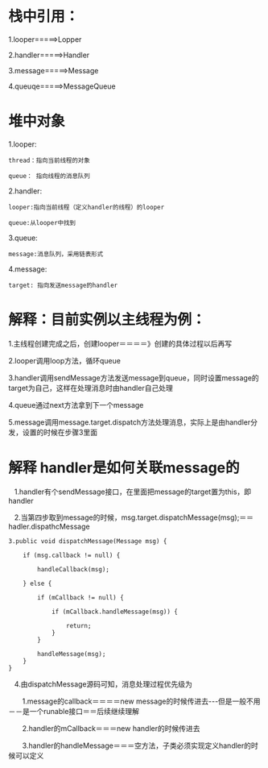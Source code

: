 # 栈中引用：

1.looper=====>Lopper

2.handler=====>Handler

3.message=====>Message

4.queuqe=====>MessageQueue


# 堆中对象
1.looper:

    thread：指向当前线程的对象
    
    queue： 指向线程的消息队列
    
2.handler:

    looper:指向当前线程（定义handler的线程）的looper
    
    queue:从looper中找到

3.queue:

    message:消息队列，采用链表形式

4.message:

    target: 指向发送message的handler
    
# 解释：目前实例以主线程为例：

  1.主线程创建完成之后，创建looper＝＝＝＝》创建的具体过程以后再写
  
  2.looper调用loop方法，循环queue
  
  3.handler调用sendMessage方法发送message到queue，同时设置message的target为自己，这样在处理消息时由handler自己处理
  
  4.queue通过next方法拿到下一个message
  
  5.message调用message.target.dispatch方法处理消息，实际上是由handler分发，设置的时候在步骤3里面
 
# 解释 handler是如何关联message的
    
    1.handler有个sendMessage接口，在里面把message的target置为this，即handler
    
    2.当第四步取到message的时候，msg.target.dispatchMessage(msg);＝＝ hadler.dispathcMessage
    
    3.public void dispatchMessage(Message msg) {
    
        if (msg.callback != null) {
        
            handleCallback(msg);
            
        } else {
        
            if (mCallback != null) {
            
                if (mCallback.handleMessage(msg)) {
                
                    return;
                }
            }
            
            handleMessage(msg);
        }
    }
    
    4.由dispatchMessage源码可知，消息处理过程优先级为
    
        1.message的callback＝＝＝＝new message的时候传进去---但是一般不用－－是一个runable接口＝＝后续继续理解 
        
        2.handler的mCallback＝＝＝new handler的时候传进去
        
        3.handler的handleMessage＝＝＝空方法，子类必须实现定义handler的时候可以定义
        
        



